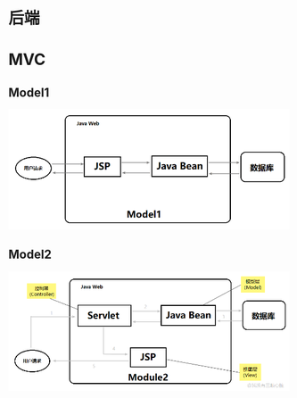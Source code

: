 # 后端

# MVC

## Model1

![img](后端.assets/7896890-7b3f9cd59394b017.png)

## Model2

![img](后端.assets/7896890-403a273b08fec826.png)